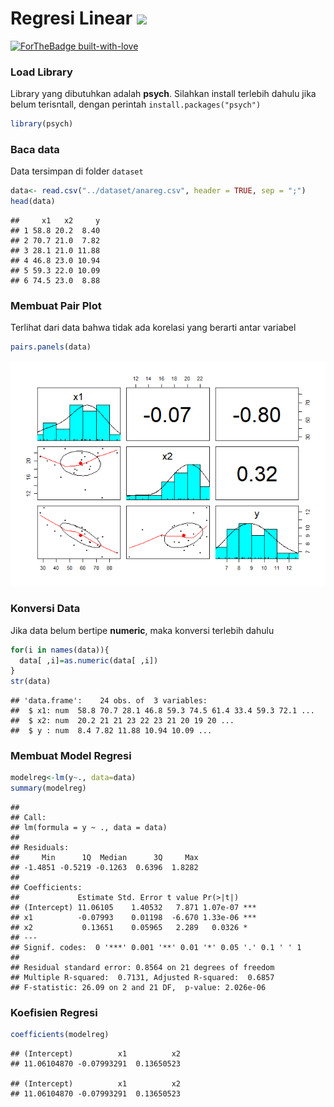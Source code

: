 # Regresi Linear <img src="https://img.shields.io/badge/r-%23276DC3.svg?&style=for-the-badge&logo=r&logoColor=white"/> 

[![ForTheBadge built-with-love](http://ForTheBadge.com/images/badges/built-with-love.svg)](https://GitHub.com/Naereen/)

### Load Library

Library yang dibutuhkan adalah **psych**. Silahkan install terlebih
dahulu jika belum terisntall, dengan perintah `install.packages("psych")`

``` r
library(psych)
```

### Baca data

Data tersimpan di folder `dataset`

``` r
data<- read.csv("../dataset/anareg.csv", header = TRUE, sep = ";")
head(data)
```

    ##     x1   x2     y
    ## 1 58.8 20.2  8.40
    ## 2 70.7 21.0  7.82
    ## 3 28.1 21.0 11.88
    ## 4 46.8 23.0 10.94
    ## 5 59.3 22.0 10.09
    ## 6 74.5 23.0  8.88

### Membuat Pair Plot

Terlihat dari data bahwa tidak ada korelasi yang berarti antar variabel

``` r
pairs.panels(data)
```

![](Analisis-Regresi_files/figure-markdown_github/unnamed-chunk-3-1.png)

### Konversi Data

Jika data belum bertipe **numeric**, maka konversi terlebih dahulu

``` r
for(i in names(data)){
  data[ ,i]=as.numeric(data[ ,i])
}
str(data)
```

    ## 'data.frame':    24 obs. of  3 variables:
    ##  $ x1: num  58.8 70.7 28.1 46.8 59.3 74.5 61.4 33.4 59.3 72.1 ...
    ##  $ x2: num  20.2 21 21 23 22 23 21 20 19 20 ...
    ##  $ y : num  8.4 7.82 11.88 10.94 10.09 ...

### Membuat Model Regresi

``` r
modelreg<-lm(y~., data=data)
summary(modelreg)
```

    ## 
    ## Call:
    ## lm(formula = y ~ ., data = data)
    ## 
    ## Residuals:
    ##     Min      1Q  Median      3Q     Max 
    ## -1.4851 -0.5219 -0.1263  0.6396  1.8282 
    ## 
    ## Coefficients:
    ##             Estimate Std. Error t value Pr(>|t|)    
    ## (Intercept) 11.06105    1.40532   7.871 1.07e-07 ***
    ## x1          -0.07993    0.01198  -6.670 1.33e-06 ***
    ## x2           0.13651    0.05965   2.289   0.0326 *  
    ## ---
    ## Signif. codes:  0 '***' 0.001 '**' 0.01 '*' 0.05 '.' 0.1 ' ' 1
    ## 
    ## Residual standard error: 0.8564 on 21 degrees of freedom
    ## Multiple R-squared:  0.7131, Adjusted R-squared:  0.6857 
    ## F-statistic: 26.09 on 2 and 21 DF,  p-value: 2.026e-06

### Koefisien Regresi

``` r
coefficients(modelreg)
```

    ## (Intercept)          x1          x2 
    ## 11.06104870 -0.07993291  0.13650523
    
    ## (Intercept)          x1          x2 
    ## 11.06104870 -0.07993291  0.13650523
    
